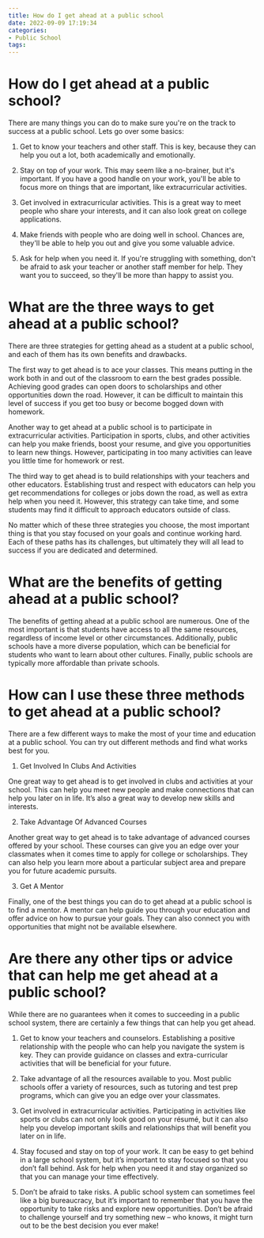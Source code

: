 ```yaml
---
title: How do I get ahead at a public school
date: 2022-09-09 17:19:34
categories:
- Public School
tags:
---
```



#  How do I get ahead at a public school?

There are many things you can do to make sure you're on the track to success at a public school. Lets go over some basics:

1. Get to know your teachers and other staff. This is key, because they can help you out a lot, both academically and emotionally.

2. Stay on top of your work. This may seem like a no-brainer, but it's important. If you have a good handle on your work, you'll be able to focus more on things that are important, like extracurricular activities.

3. Get involved in extracurricular activities. This is a great way to meet people who share your interests, and it can also look great on college applications.

4. Make friends with people who are doing well in school. Chances are, they'll be able to help you out and give you some valuable advice.

5. Ask for help when you need it. If you're struggling with something, don't be afraid to ask your teacher or another staff member for help. They want you to succeed, so they'll be more than happy to assist you.

#  What are the three ways to get ahead at a public school?

There are three strategies for getting ahead as a student at a public school, and each of them has its own benefits and drawbacks.

The first way to get ahead is to ace your classes. This means putting in the work both in and out of the classroom to earn the best grades possible. Achieving good grades can open doors to scholarships and other opportunities down the road. However, it can be difficult to maintain this level of success if you get too busy or become bogged down with homework.

Another way to get ahead at a public school is to participate in extracurricular activities. Participation in sports, clubs, and other activities can help you make friends, boost your resume, and give you opportunities to learn new things. However, participating in too many activities can leave you little time for homework or rest.

The third way to get ahead is to build relationships with your teachers and other educators. Establishing trust and respect with educators can help you get recommendations for colleges or jobs down the road, as well as extra help when you need it. However, this strategy can take time, and some students may find it difficult to approach educators outside of class.

No matter which of these three strategies you choose, the most important thing is that you stay focused on your goals and continue working hard. Each of these paths has its challenges, but ultimately they will all lead to success if you are dedicated and determined.

#  What are the benefits of getting ahead at a public school?

The benefits of getting ahead at a public school are numerous. One of the most important is that students have access to all the same resources, regardless of income level or other circumstances. Additionally, public schools have a more diverse population, which can be beneficial for students who want to learn about other cultures. Finally, public schools are typically more affordable than private schools.

#  How can I use these three methods to get ahead at a public school?

There are a few different ways to make the most of your time and education at a public school. You can try out different methods and find what works best for you.

1. Get Involved In Clubs And Activities

One great way to get ahead is to get involved in clubs and activities at your school. This can help you meet new people and make connections that can help you later on in life. It’s also a great way to develop new skills and interests.

2. Take Advantage Of Advanced Courses

Another great way to get ahead is to take advantage of advanced courses offered by your school. These courses can give you an edge over your classmates when it comes time to apply for college or scholarships. They can also help you learn more about a particular subject area and prepare you for future academic pursuits.

3. Get A Mentor

Finally, one of the best things you can do to get ahead at a public school is to find a mentor. A mentor can help guide you through your education and offer advice on how to pursue your goals. They can also connect you with opportunities that might not be available elsewhere.

#  Are there any other tips or advice that can help me get ahead at a public school?

While there are no guarantees when it comes to succeeding in a public school system, there are certainly a few things that can help you get ahead.

1. Get to know your teachers and counselors. Establishing a positive relationship with the people who can help you navigate the system is key. They can provide guidance on classes and extra-curricular activities that will be beneficial for your future.

2. Take advantage of all the resources available to you. Most public schools offer a variety of resources, such as tutoring and test prep programs, which can give you an edge over your classmates.

3. Get involved in extracurricular activities. Participating in activities like sports or clubs can not only look good on your résumé, but it can also help you develop important skills and relationships that will benefit you later on in life.

4. Stay focused and stay on top of your work. It can be easy to get behind in a large school system, but it’s important to stay focused so that you don’t fall behind. Ask for help when you need it and stay organized so that you can manage your time effectively.

5. Don’t be afraid to take risks. A public school system can sometimes feel like a big bureaucracy, but it’s important to remember that you have the opportunity to take risks and explore new opportunities. Don’t be afraid to challenge yourself and try something new – who knows, it might turn out to be the best decision you ever make!